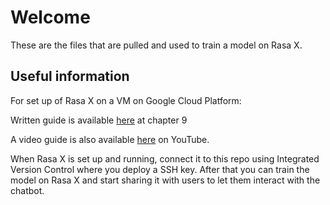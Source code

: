 
# Welcome

These are the files that are pulled and used to train a model on Rasa X.

## Useful information

For set up of Rasa X on a VM on Google Cloud Platform:

Written guide is available [here](https://cdn2.hubspot.net/hubfs/6711345/ebook-v3.pdf?__hssc=123545108.10.1598026837951&__hstc=123545108.e27cc0c08c7cfb7cf81749f9804a343b.1594340631256.1597847064383.1598026837951.8&__hsfp=1384552872&hsCtaTracking=2cf912f3-4137-4338-829e-08bb4713f0f6%7Cda22eae5-512d-48fe-b46a-c74517f3d870) at chapter 9

A video guide is also available [here](https://youtu.be/IUYdwy8HPVc) on YouTube.

When Rasa X is set up and running, connect it to this repo using Integrated Version Control where you deploy a SSH key. After that you can train the model on Rasa X and start sharing it with users to let them interact with the chatbot.
